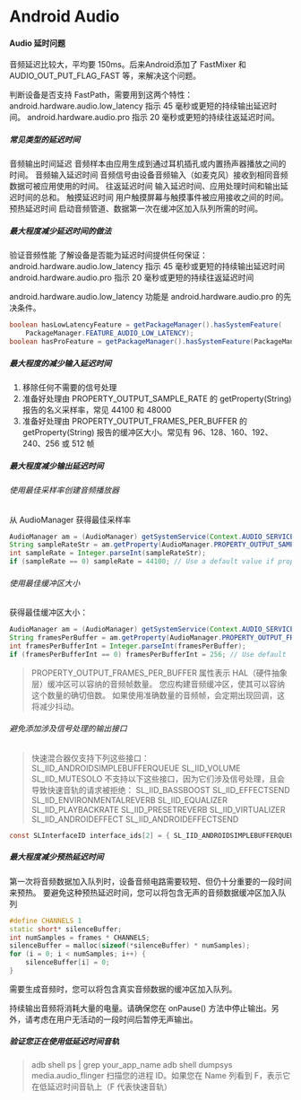 # Android Audio



#### Audio 延时问题

音频延迟比较大，平均要 150ms。后来Android添加了 FastMixer 和 AUDIO_OUT_PUT_FLAG_FAST 等，来解决这个问题。

判断设备是否支持 FastPath，需要用到这两个特性：
		android.hardware.audio.low_latency  		 指示 45 毫秒或更短的持续输出延迟时间。
		android.hardware.audio.pro          				指示 20 毫秒或更短的持续往返延迟时间。

##### 常见类型的延迟时间

音频输出时间延迟            音频样本由应用生成到通过耳机插孔或内置扬声器播放之间的时间。
音频输入延迟时间            音频信号由设备音频输入（如麦克风）接收到相同音频数据可被应用使用的时间。
往返延迟时间                	输入延迟时间、应用处理时间和输出延迟时间的总和。
触摸延迟时间                	用户触摸屏幕与触摸事件被应用接收之间的时间。
预热延迟时间                	启动音频管道、数据第一次在缓冲区加入队列所需的时间。

##### 最大程度减少延迟时间的做法

验证音频性能
		了解设备是否能为延迟时间提供任何保证：
				android.hardware.audio.low_latency 		 指示 45 毫秒或更短的持续输出延迟时间
				android.hardware.audio.pro 						指示 20 毫秒或更短的持续往返延迟时间

android.hardware.audio.low_latency 功能是 android.hardware.audio.pro 的先决条件。

```java
boolean hasLowLatencyFeature = getPackageManager().hasSystemFeature(
    PackageManager.FEATURE_AUDIO_LOW_LATENCY);
boolean hasProFeature = getPackageManager().hasSystemFeature(PackageManager.FEATURE_AUDIO_PRO);
```

##### 最大程度的减少输入延迟时间

1. 移除任何不需要的信号处理
2. 准备好处理由 PROPERTY_OUTPUT_SAMPLE_RATE 的 getProperty(String) 报告的名义采样率，常见 44100 和 48000
3. 准备好处理由 PROPERTY_OUTPUT_FRAMES_PER_BUFFER 的 getProperty(String) 报告的缓冲区大小。常见有 96、128、160、192、240、256 或 512 帧

##### 最大程度减少输出延迟时间

###### 使用最佳采样率创建音频播放器

从 AudioManager 获得最佳采样率

```java
AudioManager am = (AudioManager) getSystemService(Context.AUDIO_SERVICE);
String sampleRateStr = am.getProperty(AudioManager.PROPERTY_OUTPUT_SAMPLE_RATE);
int sampleRate = Integer.parseInt(sampleRateStr);
if (sampleRate == 0) sampleRate = 44100; // Use a default value if property not found
```

###### 使用最佳缓冲区大小

获得最佳缓冲区大小：

```java
AudioManager am = (AudioManager) getSystemService(Context.AUDIO_SERVICE);
String framesPerBuffer = am.getProperty(AudioManager.PROPERTY_OUTPUT_FRAMES_PER_BUFFER);
int framesPerBufferInt = Integer.parseInt(framesPerBuffer);
if (framesPerBufferInt == 0) framesPerBufferInt = 256; // Use default   
```



> PROPERTY_OUTPUT_FRAMES_PER_BUFFER 属性表示 HAL（硬件抽象层）缓冲区可以容纳的音频帧数量。 您应构建音频缓冲区，使其可以容纳这个数量的确切倍数。 如果使用准确数量的音频帧，会定期出现回调，这将减少抖动。

###### 避免添加涉及信号处理的输出接口

> 快速混合器仅支持下列这些接口：
> 		SL_IID_ANDROIDSIMPLEBUFFERQUEUE
> 		SL_IID_VOLUME
> 		SL_IID_MUTESOLO
> 不支持以下这些接口，因为它们涉及信号处理，且会导致快速音轨的请求被拒绝：
> 		SL_IID_BASSBOOST
> 		SL_IID_EFFECTSEND
> 		SL_IID_ENVIRONMENTALREVERB
> 		SL_IID_EQUALIZER
> 		SL_IID_PLAYBACKRATE
> 		SL_IID_PRESETREVERB
> 		SL_IID_VIRTUALIZER
> 		SL_IID_ANDROIDEFFECT
> 		SL_IID_ANDROIDEFFECTSEND

```java
const SLInterfaceID interface_ids[2] = { SL_IID_ANDROIDSIMPLEBUFFERQUEUE, SL_IID_VOLUME };
```

> 

#####  最大程度减少预热延迟时间

第一次将音频数据加入队列时，设备音频电路需要较短、但仍十分重要的一段时间来预热。 要避免这种预热延迟时间，您可以将包含无声的音频数据缓冲区加入队列


```c++
#define CHANNELS 1
static short* silenceBuffer;
int numSamples = frames * CHANNELS;
silenceBuffer = malloc(sizeof(*silenceBuffer) * numSamples);
for (i = 0; i < numSamples; i++) {
	silenceBuffer[i] = 0;
}
```
需要生成音频时，您可以将包含真实音频数据的缓冲区加入队列。

持续输出音频将消耗大量的电量。请确保您在 onPause() 方法中停止输出。另外，请考虑在用户无活动的一段时间后暂停无声输出。

##### 验证您正在使用低延迟时间音轨

> adb shell ps | grep your_app_name
> adb shell dumpsys media.audio_flinger
> 扫描您的进程 ID。如果您在 Name 列看到 F，表示它在低延迟时间音轨上（F 代表快速音轨）